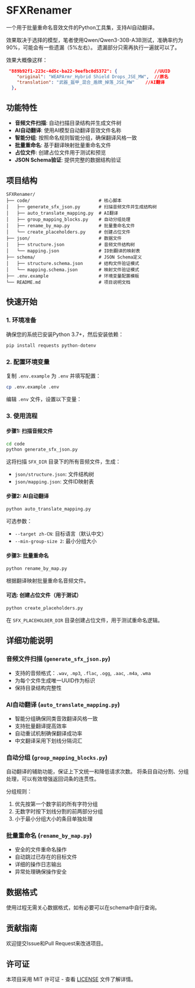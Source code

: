 # SFXRenamer

一个用于批量重命名音效文件的Python工具集，支持AI自动翻译。

效果取决于选择的模型，笔者使用Qwen/Qwen3-30B-A3B测试，准确率约为90%，可能会有一些遗漏（5%左右）。
遗漏部分只需再执行一遍就可以了。

效果大概像这样：

```json
 "889b92f1-223c-4d5c-ba22-9eefbc0d5372": {              //UUID
    "original": "WEAPArmr_Hybrid Shield Drops_JSE_MW",  //原名
    "translation": "武器_盔甲_混合_盾牌_掉落_JSE_MW"    //AI翻译
  },
```


## 功能特性

- **音频文件扫描**: 自动扫描目录结构并生成文件树
- **AI自动翻译**: 使用AI模型自动翻译音效文件名称
- **智能分组**: 按照命名规则智能分组，确保翻译风格一致
- **批量重命名**: 基于翻译映射批量重命名文件
- **占位文件**: 创建占位文件用于测试和预览
- **JSON Schema验证**: 提供完整的数据结构验证

## 项目结构

```
SFXRenamer/
├── code/                          # 核心脚本
│   ├── generate_sfx_json.py       # 扫描音频文件并生成结构树
│   ├── auto_translate_mapping.py  # AI翻译
│   ├── group_mapping_blocks.py    # 自动分组处理
│   ├── rename_by_map.py           # 批量重命名文件
│   └── create_placeholders.py     # 创建占位文件
├── json/                          # 数据文件
│   ├── structure.json             # 音频文件结构树
│   └── mapping.json               # ID到翻译的映射表
├── schema/                        # JSON Schema定义
│   ├── structure.schema.json      # 结构文件验证模式
│   └── mapping.schema.json        # 映射文件验证模式
├── .env.example                   # 环境变量配置模板
└── README.md                      # 项目说明文档
```

## 快速开始

### 1. 环境准备

确保您的系统已安装Python 3.7+，然后安装依赖：

```bash
pip install requests python-dotenv
```

### 2. 配置环境变量

复制 `.env.example` 为 `.env` 并填写配置：

```bash
cp .env.example .env
```

编辑 `.env` 文件，设置以下变量：

### 3. 使用流程

#### 步骤1: 扫描音频文件

```bash
cd code
python generate_sfx_json.py
```

这将扫描 `SFX_DIR` 目录下的所有音频文件，生成：
- `json/structure.json`: 文件结构树
- `json/mapping.json`: 文件ID映射表

#### 步骤2: AI自动翻译

```bash
python auto_translate_mapping.py
```

可选参数：
- `--target zh-CN`: 目标语言（默认中文）
- `--min-group-size 2`: 最小分组大小

#### 步骤3: 批量重命名

```bash
python rename_by_map.py
```

根据翻译映射批量重命名音频文件。

#### 可选: 创建占位文件（用于测试）

```bash
python create_placeholders.py
```

在 `SFX_PLACEHOLDER_DIR` 目录创建占位文件，用于测试重命名逻辑。

## 详细功能说明

### 音频文件扫描 (`generate_sfx_json.py`)

- 支持的音频格式：`.wav`, `.mp3`, `.flac`, `.ogg`, `.aac`, `.m4a`, `.wma`
- 为每个文件生成唯一UUID作为标识
- 保持目录结构完整性

### AI自动翻译 (`auto_translate_mapping.py`)

- 智能分组确保同类音效翻译风格一致
- 支持批量翻译提高效率
- 自动重试机制确保翻译成功率
- 中文翻译采用下划线分隔词汇

### 自动分组 (`group_mapping_blocks.py`)
自动翻译的辅助功能，保证上下文统一和降低请求次数。
将条目自动分割、分组处理，可以有效增强返回词条的连贯性。

分组规则：
1. 优先按第一个数字前的所有字符分组
2. 无数字时按下划线分割的前两部分分组
3. 小于最小分组大小的条目单独处理

### 批量重命名 (`rename_by_map.py`)

- 安全的文件重命名操作
- 自动跳过已存在的目标文件
- 详细的操作日志输出
- 异常处理确保操作安全

## 数据格式

使用过程无需关心数据格式，如有必要可以在schema中自行查询。

## 贡献指南

欢迎提交Issue和Pull Request来改进项目。

## 许可证

本项目采用 MIT 许可证 - 查看 [LICENSE](LICENSE) 文件了解详情。